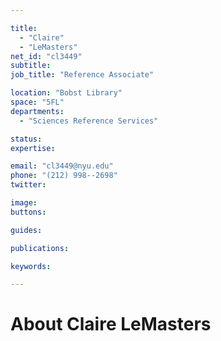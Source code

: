 ```yaml
---

title:
  - "Claire"
  - "LeMasters"
net_id: "cl3449"
subtitle: 
job_title: "Reference Associate"

location: "Bobst Library"
space: "5FL"
departments:
  - "Sciences Reference Services"

status: 
expertise:

email: "cl3449@nyu.edu"
phone: "(212) 998--2698"
twitter: 

image: 
buttons:

guides:

publications:

keywords:

---
```


# About Claire LeMasters


